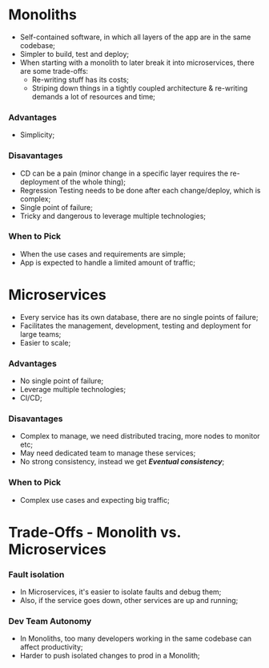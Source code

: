 # Monoliths
- Self-contained software, in which all layers of the app are in the same codebase;
- Simpler to build, test and deploy;
- When starting with a monolith to later break it into microservices, there are some trade-offs:
  - Re-writing stuff has its costs;
  - Striping down things in a tightly coupled architecture & re-writing demands a lot of resources and time;
### Advantages
- Simplicity;
### Disavantages
- CD can be a pain (minor change in a specific layer requires the re-deployment of the whole thing);
- Regression Testing needs to be done after each change/deploy, which is complex;
- Single point of failure;
- Tricky and dangerous to leverage multiple technologies;
### When to Pick
- When the use cases and requirements are simple;
- App is expected to handle a limited amount of traffic;

# Microservices
- Every service has its own database, there are no single points of failure;
- Facilitates the management, development, testing and deployment for large teams;
- Easier to scale;

### Advantages
- No single point of failure;
- Leverage multiple technologies;
- CI/CD;

### Disavantages
- Complex to manage, we need distributed tracing, more nodes to monitor etc;
- May need dedicated team to manage these services;
- No strong consistency, instead we get **_Eventual consistency_**;

### When to Pick
- Complex use cases and expecting big traffic;

# Trade-Offs - Monolith vs. Microservices

### Fault isolation
- In Microservices, it's easier to isolate faults and debug them;
- Also, if the service goes down, other services are up and running;

### Dev Team Autonomy
- In Monoliths, too many developers working in the same codebase can affect productivity;
- Harder to push isolated changes to prod in a Monolith;